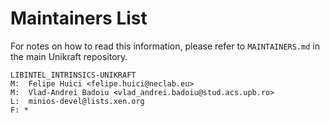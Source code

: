 Maintainers List
================

For notes on how to read this information, please refer to `MAINTAINERS.md` in
the main Unikraft repository.

	LIBINTEL_INTRINSICS-UNIKRAFT
	M:	Felipe Huici <felipe.huici@neclab.eu>
	M:	Vlad-Andrei Badoiu <vlad_andrei.badoiu@stud.acs.upb.ro>
	L:	minios-devel@lists.xen.org
	F: *
